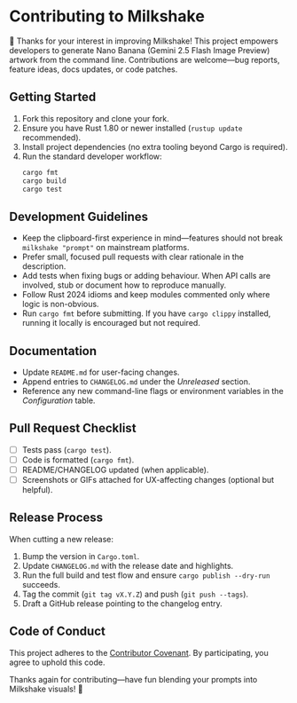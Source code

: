 # Contributing to Milkshake

👋 Thanks for your interest in improving Milkshake! This project empowers developers to generate Nano Banana (Gemini 2.5 Flash Image Preview) artwork from the command line. Contributions are welcome—bug reports, feature ideas, docs updates, or code patches.

## Getting Started

1. Fork this repository and clone your fork.
2. Ensure you have Rust 1.80 or newer installed (`rustup update` recommended).
3. Install project dependencies (no extra tooling beyond Cargo is required).
4. Run the standard developer workflow:
   ```bash
   cargo fmt
   cargo build
   cargo test
   ```

## Development Guidelines

- Keep the clipboard-first experience in mind—features should not break `milkshake "prompt"` on mainstream platforms.
- Prefer small, focused pull requests with clear rationale in the description.
- Add tests when fixing bugs or adding behaviour. When API calls are involved, stub or document how to reproduce manually.
- Follow Rust 2024 idioms and keep modules commented only where logic is non-obvious.
- Run `cargo fmt` before submitting. If you have `cargo clippy` installed, running it locally is encouraged but not required.

## Documentation

- Update `README.md` for user-facing changes.
- Append entries to `CHANGELOG.md` under the *Unreleased* section.
- Reference any new command-line flags or environment variables in the *Configuration* table.

## Pull Request Checklist

- [ ] Tests pass (`cargo test`).
- [ ] Code is formatted (`cargo fmt`).
- [ ] README/CHANGELOG updated (when applicable).
- [ ] Screenshots or GIFs attached for UX-affecting changes (optional but helpful).

## Release Process

When cutting a new release:

1. Bump the version in `Cargo.toml`.
2. Update `CHANGELOG.md` with the release date and highlights.
3. Run the full build and test flow and ensure `cargo publish --dry-run` succeeds.
4. Tag the commit (`git tag vX.Y.Z`) and push (`git push --tags`).
5. Draft a GitHub release pointing to the changelog entry.

## Code of Conduct

This project adheres to the [Contributor Covenant](./CODE_OF_CONDUCT.md). By participating, you agree to uphold this code.

Thanks again for contributing—have fun blending your prompts into Milkshake visuals! 🍨
